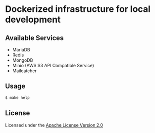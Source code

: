 # Dockerized infrastructure for local development

## Available Services

* MariaDB
* Redis
* MongoDB
* Minio (AWS S3 API Compatible Service)
* Mailcatcher

## Usage

```sh
$ make help
```

## License

Licensed under the [Apache License Version 2.0](https://github.com/dmitrymomot/docker-local-infrastructure/blob/master/LICENSE)
